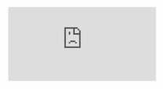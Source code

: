 <!-- ![Alicia Savelly's Resume](ResumePic.png) -->
![Resume](http://aliciasavelly.github.io/Resume/AliciaSavellyResume.pdf)
